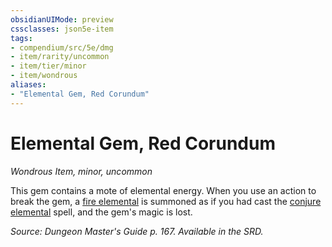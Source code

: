 ```yaml
---
obsidianUIMode: preview
cssclasses: json5e-item
tags:
- compendium/src/5e/dmg
- item/rarity/uncommon
- item/tier/minor
- item/wondrous
aliases: 
- "Elemental Gem, Red Corundum"
---
```

# Elemental Gem, Red Corundum
*Wondrous Item, minor, uncommon*  


This gem contains a mote of elemental energy. When you use an action to break the gem, a [fire elemental](/Systems/5e/bestiary/elemental/fire-elemental.md) is summoned as if you had cast the [conjure elemental](/Systems/5e/spells/conjure-elemental.md) spell, and the gem's magic is lost.

*Source: Dungeon Master's Guide p. 167. Available in the SRD.*